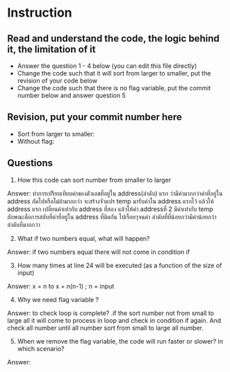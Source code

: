 ﻿# Instruction

## Read and understand the code, the logic behind it, the limitation of it
* Answer the question 1 - 4 below (you can edit this file directly)
* Change the code such that it will sort from larger to smaller, put the revision of your code below
* Change the code such that there is no flag variable, put the commit number below and answer question 5 


## Revision, put your commit number here
* Sort from larger to smaller: 
* Without flag:

## Questions
1. How this code can sort number from smaller to larger
 
Answer: ทำการเปรียบเทียบค่าของตัวเลขที่อยู่ใน address(ลำดับ) แรก
		ว่ามีค่ามากกว่าค่าที่อยู่ใน address ถัดไปหรือไม่ถ้ามากกว่า
		จะสร้างจัวแปร temp มารับค่าใน address แรกไว้ แล้วให้ address แรก
		เปลี่ยนค่าเท่ากับ address ที่สอง แล้วให้ค่า addressที่ 2
		มีค่าเท่ากับ temp ลักษณะคือการสลับที่ค่าที่อยู่ใน address ที่ติดกัน
		ไปเรื่อยๆจนค่า ลำดับที่ที่น้อยกว่ามีค่าน้อยกว่าลำดับที่มากกว่า

2. What if two numbers equal, what will happen? 

Answer: if two numbers equal there will not come in condition if  

3. How many times at line 24 will be executed (as a function of the size of input) 

Answer: x = n to x = n(n-1)  ; n = input

4. Why we need flag variable ? 

Answer: to check loop is complete? .if the sort number not from small to large
		all it will come to process in loop and check in condition if again.
		And check all number until all number sort from small to large all number.

5. When we remove the flag variable, the code will run faster or slower? in which scenario? 

Answer: 